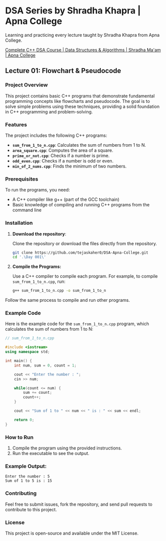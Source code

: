 # DSA Series by Shradha Khapra | Apna College

Learning and practicing every lecture taught by Shradha Khapra from Apna College.

[Complete C++ DSA Course | Data Structures & Algorithms | Shradha Ma'am | Apna College](https://youtube.com/playlist?list=PLfqMhTWNBTe137I_EPQd34TsgV6IO55pt&si=N2AK3kFvQlV_YafW)

## Lecture 01: Flowchart & Pseudocode

### Project Overview

This project contains basic C++ programs that demonstrate fundamental programming concepts like flowcharts and pseudocode. The goal is to solve simple problems using these techniques, providing a solid foundation in C++ programming and problem-solving.

### Features

The project includes the following C++ programs:

- **`sum_from_1_to_n.cpp`**: Calculates the sum of numbers from 1 to N.
- **`area_square.cpp`**: Computes the area of a square.
- **`prime_or_not.cpp`**: Checks if a number is prime.
- **`odd_even.cpp`**: Checks if a number is odd or even.
- **`min_of_2_nums.cpp`**: Finds the minimum of two numbers.

### Prerequisites

To run the programs, you need:

- A C++ compiler like g++ (part of the GCC toolchain)
- Basic knowledge of compiling and running C++ programs from the command line

### Installation

1. **Download the repository**:

   Clone the repository or download the files directly from the repository.

   ```bash
   git clone https://github.com/tejaskaher0/DSA-Apna-College.git
   cd '.\Day 001\'
   ```

2. **Compile the Programs:**

    Use a C++ compiler to compile each program. For example, to compile `sum_from_1_to_n.cpp`, run:

    ```bash
    g++ sum_from_1_to_n.cpp -o sum_from_1_to_n
    ```

Follow the same process to compile and run other programs.

### Example Code

Here is the example code for the `sum_from_1_to_n.cpp` program, which calculates the sum of numbers from 1 to N:

```cpp
// sum_from_1_to_n.cpp

#include <iostream>
using namespace std;

int main() {
    int num, sum = 0, count = 1;

    cout << "Enter the number : ";
    cin >> num;

    while(count <= num) {
        sum += count;
        count++;
    }

    cout << "Sum of 1 to " << num << " is : " << sum << endl;

    return 0;
}
```

### How to Run

1. Compile the program using the provided instructions.
2. Run the executable to see the output.

### Example Output:

```text
Enter the number : 5
Sum of 1 to 5 is : 15
```

### Contributing

Feel free to submit issues, fork the repository, and send pull requests to contribute to this project.

### License

This project is open-source and available under the MIT License.
